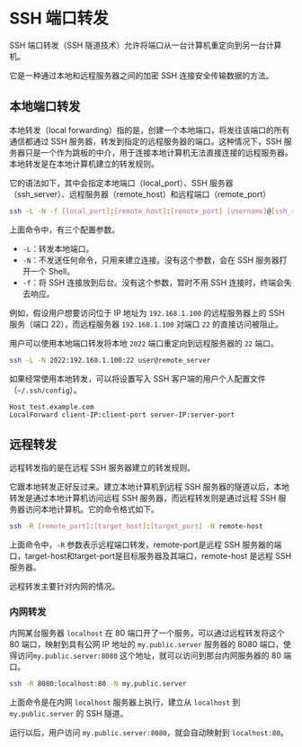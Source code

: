 # SSH 端口转发

SSH 端口转发（SSH 隧道技术）允许将端口从一台计算机重定向到另一台计算机。 

它是一种通过本地和远程服务器之间的加密 SSH 连接安全传输数据的方法。

## 本地端口转发

本地转发（local forwarding）指的是，创建一个本地端口，将发往该端口的所有通信都通过 SSH 服务器，转发到指定的远程服务器的端口。这种情况下，SSH 服务器只是一个作为跳板的中介，用于连接本地计算机无法直接连接的远程服务器。本地转发是在本地计算机建立的转发规则。

它的语法如下，其中会指定本地端口（local_port）、SSH 服务器（ssh_server）、远程服务器（remote_host）和远程端口（remote_port）

```bash
ssh -L -N -f [local_port]:[remote_host]:[remote_port] [username]@[ssh_server]
```

上面命令中，有三个配置参数。

- `-L`：转发本地端口。
- `-N`：不发送任何命令，只用来建立连接。没有这个参数，会在 SSH 服务器打开一个 Shell。
- `-f`：将 SSH 连接放到后台。没有这个参数，暂时不用 SSH 连接时，终端会失去响应。

例如，假设用户想要访问位于 IP 地址为 `192.168.1.100` 的远程服务器上的 SSH 服务（端口 22），而远程服务器 `192.168.1.100` 对端口 `22` 的直接访问被阻止。

用户可以使用本地端口转发将本地 `2022` 端口重定向到远程服务器的 `22` 端口。

```bash
ssh -L -N 2022:192.168.1.100:22 user@remote_server
```

如果经常使用本地转发，可以将设置写入 SSH 客户端的用户个人配置文件（`~/.ssh/config`）。

```text
Host test.example.com
LocalForward client-IP:client-port server-IP:server-port
```

## 远程转发

远程转发指的是在远程 SSH 服务器建立的转发规则。

它跟本地转发正好反过来。建立本地计算机到远程 SSH 服务器的隧道以后，本地转发是通过本地计算机访问远程 SSH 服务器，而远程转发则是通过远程 SSH 服务器访问本地计算机。它的命令格式如下。

```bash
ssh -R [remote_port]:[target_host]:[target_port] -N remote-host
```
上面命令中，`-R` 参数表示远程端口转发，remote-port是远程 SSH 服务器的端口，target-host和target-port是目标服务器及其端口，remote-host 是远程 SSH 服务器。

远程转发主要针对内网的情况。

### 内网转发

内网某台服务器 `localhost` 在 80 端口开了一个服务，可以通过远程转发将这个 80 端口，映射到具有公网 IP 地址的 `my.public.server` 服务器的 8080 端口，使得访问`my.public.server:8080` 这个地址，就可以访问到那台内网服务器的 80 端口。

```bash
ssh -R 8080:localhost:80 -N my.public.server
```

上面命令是在内网 `localhost` 服务器上执行，建立从 `localhost` 到 `my.public.server` 的 SSH 隧道。

运行以后，用户访问 `my.public.server:8080`，就会自动映射到 `localhost:80`。
